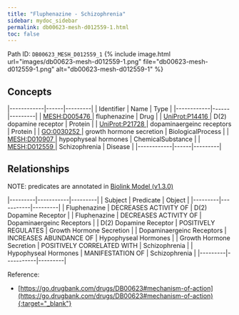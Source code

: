 ```yaml
---
title: "Fluphenazine - Schizophrenia"
sidebar: mydoc_sidebar
permalink: db00623-mesh-d012559-1.html
toc: false 
---
```



Path ID: `DB00623_MESH_D012559_1`
{% include image.html url="images/db00623-mesh-d012559-1.png" file="db00623-mesh-d012559-1.png" alt="db00623-mesh-d012559-1" %}

## Concepts

|------------|------|---------|
| Identifier | Name | Type    |
|------------|------|---------|
| <a href="https://identifiers.org/MESH:D005476">MESH:D005476 </a> | fluphenazine | Drug |
| <a href="https://identifiers.org/UniProt:P14416">UniProt:P14416 </a> | D(2) dopamine receptor | Protein |
| <a href="https://identifiers.org/UniProt:P21728">UniProt:P21728 </a> | dopaminaergeinc receptors | Protein |
| <a href="https://identifiers.org/GO:0030252">GO:0030252 </a> | growth hormone secretion | BiologicalProcess |
| <a href="https://identifiers.org/MESH:D010907">MESH:D010907 </a> | hypophyseal hormones | ChemicalSubstance |
| <a href="https://identifiers.org/MESH:D012559">MESH:D012559 </a> | Schizophrenia | Disease |
|------------|------|---------|

## Relationships


NOTE: predicates are annotated in <a href="https://github.com/biolink/biolink-model/releases/tag/v1.3.0">Biolink Model (v1.3.0)</a>

|---------|-----------|---------|
| Subject | Predicate | Object  |
|---------|-----------|---------|
| Fluphenazine | DECREASES ACTIVITY OF | D(2) Dopamine Receptor |
| Fluphenazine | DECREASES ACTIVITY OF | Dopaminaergeinc Receptors |
| D(2) Dopamine Receptor | POSITIVELY REGULATES | Growth Hormone Secretion |
| Dopaminaergeinc Receptors | INCREASES ABUNDANCE OF | Hypophyseal Hormones |
| Growth Hormone Secretion | POSITIVELY CORRELATED WITH | Schizophrenia |
| Hypophyseal Hormones | MANIFESTATION OF | Schizophrenia |
|---------|-----------|---------|

Reference:
  - [https://go.drugbank.com/drugs/DB00623#mechanism-of-action](https://go.drugbank.com/drugs/DB00623#mechanism-of-action){:target="_blank"}